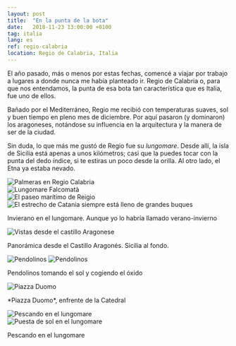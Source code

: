 ```yaml
---
layout: post
title:  "En la punta de la bota"
date:   2018-11-23 13:00:00 +0100
tag: italia
lang: es
ref: regio-calabria
location: Regio de Calabria, Italia
---
```


El año pasado, más o menos por estas fechas, comencé a viajar por trabajo a lugares a donde nunca me había planteado ir. Regio de Calabria o, para que nos entendamos, la punta de esa bota tan característica que es Italia, fue uno de ellos. 

Bañado por el Mediterráneo, Regio me recibió con temperaturas suaves, sol y buen tiempo en pleno mes de diciembre. Por aquí pasaron (y dominaron) los aragoneses, notándose su influencia en la arquitectura y la manera de ser de la ciudad. 

Sin duda, lo que más me gustó de Regio fue su *lungomare*. Desde allí, la isla de Sicilia está apenas a unos kilómetros; casi que la puedes tocar con la punta del dedo índice, si te estiras un poco desde la orilla. Al otro lado, el Etna ya estaba nevado.

<div class="post-image">
    <div class="post-image">
    <img src="/fernweh/photo/2018-11-23-Regio-Calabria/Regio_05.jpg" alt="Palmeras en Regio Calabria" />
    </div>
    <img src="/fernweh/photo/2018-11-23-Regio-Calabria/Regio_06.jpg" alt="Lungomare Falcomatà" />
<div class="post-image post-image--split">
    <img src="/fernweh/photo/2018-11-23-Regio-Calabria/Regio_07.jpg" alt="El paseo marítimo de Reigio" />
    <img src="/fernweh/photo/2018-11-23-Regio-Calabria/Regio_08.jpg" alt="El estrecho de Catania siempre está lleno de grandes buques" />
</div>                                                                                                                         
    <p class="post-image-caption">Invierano en el lungomare. Aunque yo lo habría llamado verano-invierno</p>
</div>

<div class="post-image">
    <img src="/fernweh/photo/2018-11-23-Regio-Calabria/Regio_10.jpg" alt="Vistas desde el castillo Aragonese" />
<p class="post-image-caption">Panorámica desde el Castillo Aragonés. Sicilia al fondo.</p>
</div>

<div class="post-image post-image--split">
    <img src="/fernweh/photo/2018-11-23-Regio-Calabria/Regio_02.jpg" alt="Pendolinos" />
    <img src="/fernweh/photo/2018-11-23-Regio-Calabria/Regio_03.jpg" alt="Pendolinos" />                                                                                                            
    <p class="post-image-caption">Pendolinos tomando el sol y cogiendo el óxido</p>
</div>

<div class="post-image">
    <img src="/fernweh/photo/2018-11-23-Regio-Calabria/Regio_04.jpg" alt="Piazza Duomo" />                                                                                                                   
    <p class="post-image-caption">*Piazza Duomo*, enfrente de la Catedral</p>
</div>

<div class="post-image">
    <div class="post-image">
    <img src="/fernweh/photo/2018-11-23-Regio-Calabria/Regio_01.jpg" alt="Pescando en el lungomare" />
    </div>
    <img src="/fernweh/photo/2018-11-23-Regio-Calabria/Regio_09.jpg" alt="Puesta de sol en el lungomare" />                                                                                                                     
    <p class="post-image-caption">Pescando en el lungomare</p>
</div>

